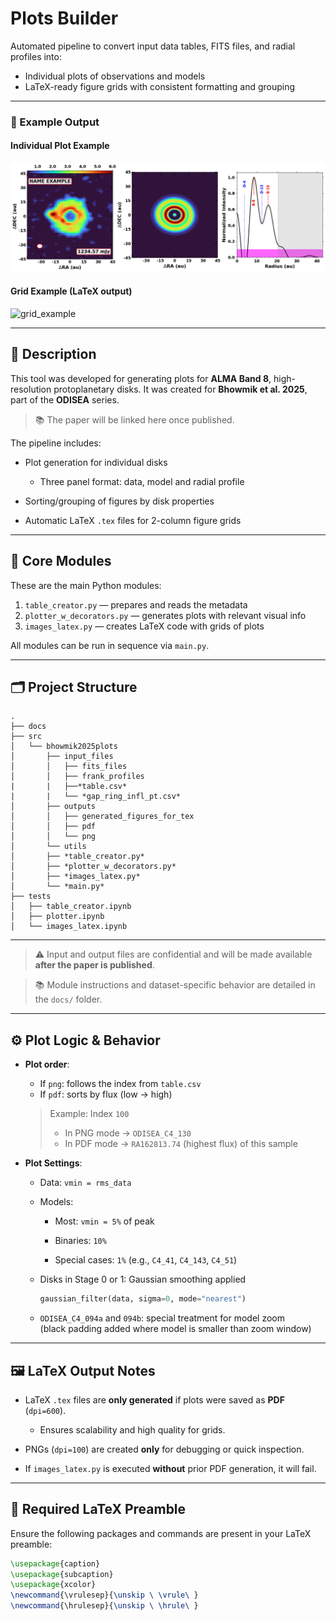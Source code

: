# Plots Builder

Automated pipeline to convert input data tables, FITS files, and radial profiles into:

- Individual plots of observations and models  
- LaTeX-ready figure grids with consistent formatting and grouping  

---

### 📌 Example Output

#### Individual Plot Example  
![image_example](/src/bhowmik2025plots/imagetest.png)

#### Grid Example (LaTeX output)  
![grid_example](/)

---

## 📄 Description

This tool was developed for generating plots for **ALMA Band 8**, high-resolution protoplanetary disks. It was created for **Bhowmik et al. 2025**, part of the **ODISEA** series.

> 📚 The paper will be linked here once published.

The pipeline includes:

- Plot generation for individual disks
    - Three panel format: data, model and radial profile

- Sorting/grouping of figures by disk properties

- Automatic LaTeX `.tex` files for 2-column figure grids


---

## 🧠 Core Modules

These are the main Python modules:

1. `table_creator.py` — prepares and reads the metadata  
2. `plotter_w_decorators.py` — generates plots with relevant visual info  
3. `images_latex.py` — creates LaTeX code with grids of plots  

All modules can be run in sequence via `main.py`.

---

## 🗂️ Project Structure

```text
.
├── docs
├── src
│   └── bhowmik2025plots
│       ├── input_files
│       │   ├── fits_files
│       │   ├── frank_profiles
|       |   ├──*table.csv*
|       |   └── *gap_ring_infl_pt.csv*
│       ├── outputs
│       │   ├── generated_figures_for_tex
│       │   ├── pdf
│       │   └── png
│       └── utils
│       ├── *table_creator.py*
│       ├── *plotter_w_decorators.py*
│       ├── *images_latex.py*
│       └── *main.py*
├── tests
│   ├── table_creator.ipynb
│   ├── plotter.ipynb
│   └── images_latex.ipynb
```

---

> ⚠️ Input and output files are confidential and will be made available **after the paper is published**.


> 📚 Module instructions and dataset-specific behavior are detailed in the `docs/` folder.

---

## ⚙️ Plot Logic & Behavior

- **Plot order**:
  - If `png`: follows the index from `table.csv` 
  - If `pdf`: sorts by flux (low → high)

  > Example: Index `100`  
  > - In PNG mode → `ODISEA_C4_130`  
  > - In PDF mode → `RA162813.74` (highest flux) of this sample

- **Plot Settings**:
  - Data: `vmin = rms_data`

  - Models:

    - Most: `vmin = 5%` of peak

    - Binaries: `10%`

    - Special cases: `1%` (e.g., `C4_41`, `C4_143`, `C4_51`)

  - Disks in Stage 0 or 1: Gaussian smoothing applied  
    ```python
    gaussian_filter(data, sigma=0, mode="nearest")
    ```

  - `ODISEA_C4_094a` and `094b`: special treatment for model zoom  
    (black padding added where model is smaller than zoom window)

---

## 🖼️ LaTeX Output Notes

- LaTeX `.tex` files are **only generated** if plots were saved as **PDF** (`dpi=600`).

  - Ensures scalability and high quality for grids.

- PNGs (`dpi=100`) are created **only** for debugging or quick inspection.

- If `images_latex.py` is executed **without** prior PDF generation, it will fail.

---

## 🧾 Required LaTeX Preamble

Ensure the following packages and commands are present in your LaTeX preamble:

```latex
\usepackage{caption}
\usepackage{subcaption}
\usepackage{xcolor}
\newcommand{\vrulesep}{\unskip \ \vrule\ }
\newcommand{\hrulesep}{\unskip \ \hrule\ }

